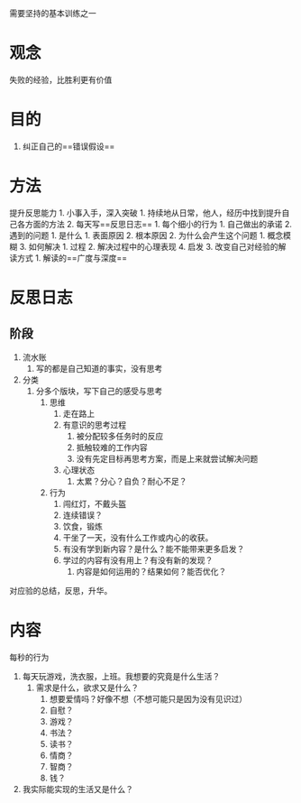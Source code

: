 需要坚持的基本训练之一
# 观念
失败的经验，比胜利更有价值
# 目的
1. 纠正自己的==错误假设==
# 方法
提升反思能力
	1. 小事入手，深入突破
		1. 持续地从日常，他人，经历中找到提升自己各方面的方法
		2. 每天写==反思日志==
			1. 每个细小的行为
				1. 自己做出的承诺
			2. 遇到的问题
				1. 是什么
					1. 表面原因
					2. 根本原因
				2. 为什么会产生这个问题
					1. 概念模糊
				3. 如何解决
					1. 过程
					2. 解决过程中的心理表现
				4. 启发
		3. 改变自己对经验的解读方式
			1. 解读的==广度与深度==
# 反思日志
## 阶段
1. 流水账
	1. 写的都是自己知道的事实，没有思考
2. 分类
	1. 分多个版块，写下自己的感受与思考
		1. 思维
			1. 走在路上
			2. 有意识的思考过程
				1. 被分配较多任务时的反应
				2. 抵触较难的工作内容
				3. 没有先定目标再思考方案，而是上来就尝试解决问题
			3. 心理状态
				1. 太累？分心？自负？耐心不足？
		2. 行为
			1. 闯红灯，不戴头盔
			2. 连续错误？
			3. 饮食，锻炼
			4. 干坐了一天，没有什么工作或内心的收获。
			5. 有没有学到新内容？是什么？能不能带来更多启发？
			6. 学过的内容有没有用上？有没有新的发现？
				1. 内容是如何运用的？结果如何？能否优化？

对应验的总结，反思，升华。
# 内容
每秒的行为
1. 每天玩游戏，洗衣服，上班。我想要的究竟是什么生活？
	1. 需求是什么，欲求又是什么？
		1. 想要爱情吗？好像不想（不想可能只是因为没有见识过）
		2. 自慰？
		3. 游戏？
		4. 书法？
		5. 读书？
		6. 情商？
		7. 智商？
		8. 钱？
2. 我实际能实现的生活又是什么？